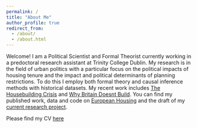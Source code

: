 ```yaml
---
permalink: /
title: "About Me"
author_profile: true
redirect_from: 
  - /about/
  - /about.html
---
```


Welcome! I am a Political Scientist and Formal Theorist currently working in a predoctoral research assistant at Trinity College Dublin.
My research is in the field of urban politics with a particular focus on the political impacts of housing tenure
and the impact and political determinants of planning restrictions. To do this I employ both formal theory and causal inference methods with 
historical datasets. My recent work includes [The Housebuilding Crisis](https://www.centreforcities.org/publication/the-housebuilding-crisis/) and
[Why Britain Doesnt Build](https://worksinprogress.co/issue/why-britain-doesnt-build/). You can find my published work, data and code on [European Housing](https://samuelwatling.github.io/European/) and the draft of 
my [current research project](https://samuelwatling.github.io/working-papers/). 

Please find my CV [here](https://samuelwatling.github.io/cv/)

